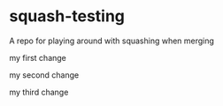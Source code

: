 # squash-testing
A repo for playing around with squashing when merging

my first change

my second change

my third change


